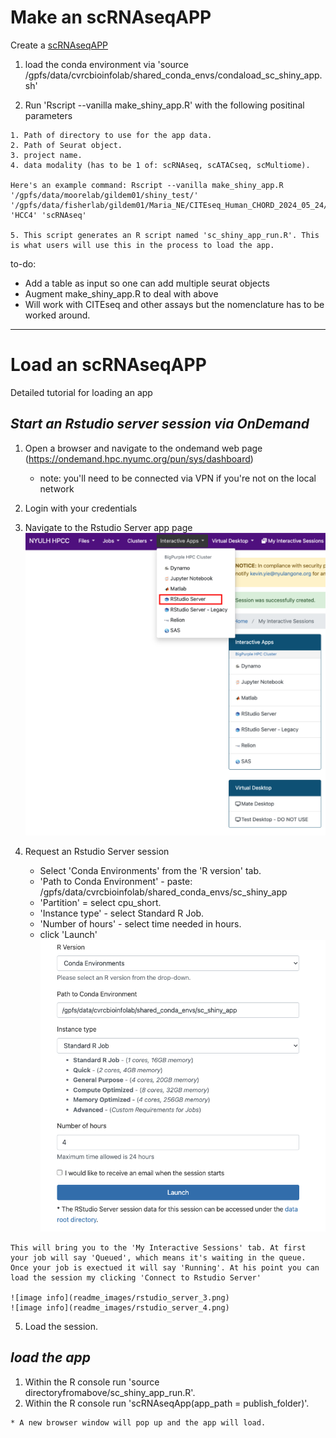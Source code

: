 # Make an scRNAseqAPP

Create a [scRNAseqAPP](https://www.bioconductor.org/packages/release/bioc/html/scRNAseqApp.html) 

  1. load the conda environment via 'source /gpfs/data/cvrcbioinfolab/shared_conda_envs/condaload_sc_shiny_app.sh'
  
  2. Run 'Rscript --vanilla make_shiny_app.R' with the following positinal parameters
    
    1. Path of directory to use for the app data.
    2. Path of Seurat object.
    3. project name.
    4. data modality (has to be 1 of: scRNAseq, scATACseq, scMultiome).
    
    Here's an example command: Rscript --vanilla make_shiny_app.R '/gpfs/data/moorelab/gildem01/shiny_test/' '/gpfs/data/fisherlab/gildem01/Maria_NE/CITEseq_Human_CHORD_2024_05_24/08202024/QC/HCC4/HCC4.rds' 'HCC4' 'scRNAseq'
    
    5. This script generates an R script named 'sc_shiny_app_run.R'. This is what users will use this in the process to load the app.

to-do:

* Add a table as input so one can add multiple seurat objects
* Augment make_shiny_app.R to deal with above
* Will work with CITEseq and other assays but the nomenclature has to be worked around. 

*** 

# Load an scRNAseqAPP
Detailed tutorial for loading an app

## *Start an Rstudio server session via OnDemand*
  
  1. Open a browser and navigate to the ondemand web page (https://ondemand.hpc.nyumc.org/pun/sys/dashboard)

      - note: you'll need to be connected via VPN if you're not on the local network

  2. Login with your credentials
  3. Navigate to the Rstudio Server app page  
    ![image info](readme_images/rstudio_server_1.png)
  4. Request an Rstudio Server session

      - Select 'Conda Environments' from the 'R version' tab.
      - 'Path to Conda Environment' - paste: /gpfs/data/cvrcbioinfolab/shared_conda_envs/sc_shiny_app
      - 'Partition' = select cpu_short.
      - 'Instance type' -  select Standard R Job.
      - 'Number of hours' - select time needed in hours.
      - click 'Launch'
    ![image info](readme_images/rstudio_server_2.png)
    
    This will bring you to the 'My Interactive Sessions' tab. At first your job will say 'Queued', which means it's waiting in the queue. Once your job is exectued it will say 'Running'. At his point you can load the session my clicking 'Connect to Rstudio Server'
    
    ![image info](readme_images/rstudio_server_3.png)
    ![image info](readme_images/rstudio_server_4.png)

  5. Load the session.

## *load the app*

  1. Within the R console run 'source directoryfromabove/sc_shiny_app_run.R'.
  2. Within the R console run 'scRNAseqApp(app_path = publish_folder)'.
  
    * A new browser window will pop up and the app will load.
    
    